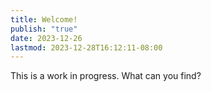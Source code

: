 ```yaml
---
title: Welcome!
publish: "true"
date: 2023-12-26
lastmod: 2023-12-28T16:12:11-08:00
---
```

This is a work in progress. What can you find?
